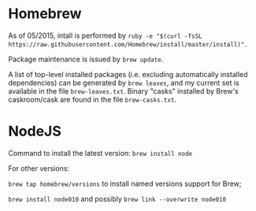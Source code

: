 # Homebrew

As of 05/2015, intall is performed by `ruby -e "$(curl -fsSL https://raw.githubusercontent.com/Homebrew/install/master/install)"`.

Package maintenance is issued by `brew update`.

A list of top-level installed packages (i.e. excluding automatically installed dependencies) can be generated by `brew leaves`, and my current set is available in the file `brew-leaves.txt`. Binary "casks" installed by Brew's caskroom/cask are found in the file `brew-casks.txt`.


# NodeJS

Command to install the latest version: `brew install node`


For other versions:

`brew tap homebrew/versions` to install named versions support for Brew;

`brew install node010` and possibly `brew link --overwrite node010`

